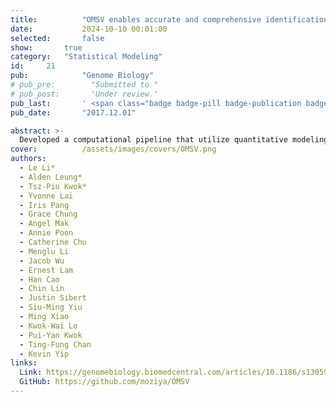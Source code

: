 ```yaml
---
title:          "OMSV enables accurate and comprehensive identification of large structural variations from nanochannel-based single-molecule optical maps"
date:           2024-10-10 00:01:00
selected:       false
show:		true
category:	"Statistical Modeling"
id:		21
pub:            "Genome Biology"
# pub_pre:        "Submitted to "
# pub_post:       'Under review.'
pub_last:       ' <span class="badge badge-pill badge-publication badge-success">Spotlight</span>'
pub_date:       "2017.12.01"

abstract: >-
  Developed a computational pipeline that utilize quantitative modeling to capture anomaly signal (structural variations) from whole genome sequence maps. This model (OMSV) achieved a 31% increase in recall rate and a 20x increase in processing speed compared to the commercial tool.
cover:          /assets/images/covers/OMSV.png
authors:
  - Le Li*
  - Alden Leung*
  - Tsz-Piu Kwok*
  - Yvonne Lai
  - Iris Pang
  - Grace Chung
  - Angel Mak
  - Annie Poon
  - Catherine Chu
  - Menglu Li
  - Jacob Wu
  - Ernest Lam
  - Han Cao
  - Chin Lin
  - Justin Sibert
  - Siu-Ming Yiu
  - Ming Xiao
  - Kwok-Wai Lo
  - Pui-Yan Kwok
  - Ting-Fung Chan
  - Kevin Yip
links:
  Link: https://genomebiology.biomedcentral.com/articles/10.1186/s13059-017-1356-2
  GitHub: https://github.com/moziya/OMSV
---
```

